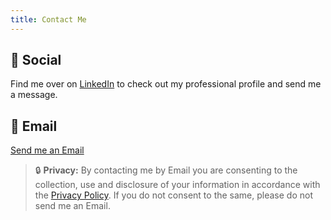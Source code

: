 ```yaml
---
title: Contact Me
---
```


## :iphone: Social

Find me over on [LinkedIn](https://www.linkedin.com/in/kit-france-a1a3b874) to check out my professional profile and send me a message.

## :e-mail: Email

 <a href="mailto:kit@kitfrance.com?subject=Hello!%20&body=Hi%20Kit!">Send me an Email</a>

> :lock: **Privacy:** By contacting me by Email you are consenting to the collection, use and disclosure of your information in accordance with the [Privacy Policy](/privacy). If you do not consent to the same, please do not send me an Email.
